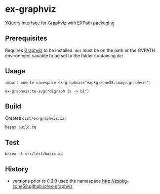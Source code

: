 # ex-graphviz
XQuery interface for Graphviz with EXPath packaging.

## Prerequisites
Requires [Graphviz](http://www.graphviz.org/) to be installed.
 `dot` must be on the path or the GVPATH environment variable to be set to the folder containing `dot`
## Usage 
````
import module namespace ex-graphviz="expkg-zone58:image.graphviz";

ex-graphviz:to-svg("digraph {a -> b}")
````
##  Build
Creates `dist/ex-graphviz.xar`
````
basex build.xq
````
## Test
````
basex -t src/test/basic.xq
````
## History
* versions prior to 0.3.0 used the namespace http://expkg-zone58.github.io/ex-graphviz
